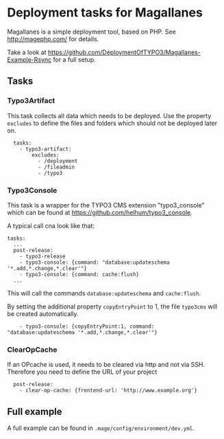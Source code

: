 # Deployment tasks for Magallanes

Magallanes is a simple deployment tool, based on PHP. See http://magephp.com/ for details.

Take a look at https://github.com/DeploymentOfTYPO3/Magallanes-Example-Rsync for a full setup.

## Tasks

### Typo3Artifact

This task collects all data which needs to be deployed. Use the property `excludes` to define the files and folders which should not be deployed later on.
 
```
  tasks:
    - typo3-artifact:
        excludes:
          - /deployment
          - /fileadmin
          - /typo3
```

### Typo3Console

This task is a wrapper for the TYPO3 CMS extension "typo3_console" which can be found at https://github.com/helhum/typo3_console.

A typical call cna look like that: 

```
tasks:
  ...
  post-release:
    - typo3-release
    - typo3-console: {command: "database:updateschema '*.add,*.change,*.clear'"}
    - typo3-console: {command: cache:flush}
  ...
```

This will call the commands `database:updateschema` and `cache:flush`.
 
By setting the additional property `copyEntryPoint` to 1, the file `typo3cms` will be created automatically.
 
```
    - typo3-console: {copyEntryPoint:1, command: "database:updateschema '*.add,*.change,*.clear'"}
```

### ClearOpCache

If an OPcache is used, it needs to be cleared via http and not via SSH. Therefore you need to define the URL of your project

```
  post-release:
    - clear-op-cache: {frontend-url: 'http://www.example.org'}
```


## Full example

A full example can be found in ``.mage/config/environment/dev.yml``.
